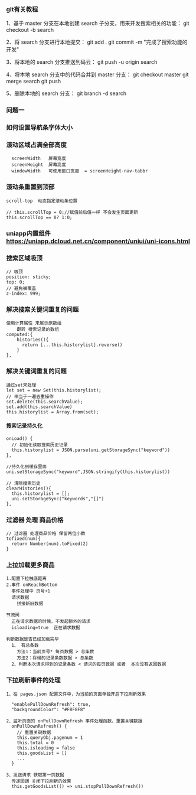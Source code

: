 ### git有关教程

1、基于 master 分支在本地创建 search 子分支，用来开发搜索相关的功能：
    git checkout -b search

2、将 search 分支进行本地提交：
    git add .
    git commit -m "完成了搜索功能的开发"

3、将本地的 search 分支推送到码云：
    git push -u origin search

4、将本地 search 分支中的代码合并到 master 分支：
    git checkout master
    git merge search
    git push
    
5、删除本地的 search 分支：
    git branch -d search


###  问题一 
###  如何设置导航条字体大小
###  
###  
###  滚动区域占满全部高度
      screenWidth	屏幕宽度		 			
      screenHeight	屏幕高度		 			
      windowWidth	可使用窗口宽度  = screenHeight-nav-tabbr
       
       
       
### 滚动条重置到顶部   
    scroll-top  动态指定滚动条位置
    
    // this.scrollTop = 0;//赋值前后值一样 不会发生页面更新
    this.scrollTop == 0? 1:0;
    
    
### uniapp内置组件 https://uniapp.dcloud.net.cn/component/uniui/uni-icons.html



### 搜索区域吸顶
    // 吸顶
    position: sticky;
    top: 0;
    // 避免被覆盖
    z-index: 999;

### 解决搜索关键词重复的问题

    使用计算属性 来展示原数组
        翻转 搜索记录的数组
    computed:{
        histories(){
          return [...this.historylist].reverse()
        }
    },
    
### 解决关键词重复的问题
    通过set来处理
    let set = new Set(this.historylist);
    // 相当于一遍去重操作
    set.delete(this.searchValue);
    set.add(this.searchValue)
    this.historylist = Array.from(set);
  
  
#### 搜索记录持久化
    onLoad() {
      // 初始化读取搜索历史记录
      this.historylist = JSON.parse(uni.getStorageSync("keyword"))
    },
  
    //持久化到缓存里面
    uni.setStorageSync("keyword",JSON.stringify(this.historylist))
    
    // 清除搜索历史
    clearHistories(){
      this.historylist = [];
      uni.setStorageSync("keywords","[]")
    },
    
###  过滤器 处理 商品价格
    // 过滤器 处理商品价格 保留两位小数
    tofixed(num){
      return Number(num).toFixed(2)
    } 
    
###  上拉加载更多商品

    1.配置下拉触底距离
    2.事件 onReachBottom
      事件处理中 页号+1
      请求数据
        拼接新旧数据
    
    节流阀
      正在请求数据的时候，不发起额外的请求
      isloading=true  正在请求数据
      
    判断数据是否已经加载完毕
      1、 有总条数
        方法1：当前页号* 每页数据 > 总条数
        方法2：存储的记录条数数据 > 总条数
      2、判断本次请求得到的记录条数 < 请求的每页数据 或者  本次没有返回数据
      
      
###  下拉刷新事件的处理
    1、在 pages.json 配置文件中，为当前的页面单独开启下拉刷新效果

      "enablePullDownRefresh": true,
      "backgroundColor": "#F8F8F8"
          2、监听页面的 onPullDownRefresh 事件处理函数，重置关键数据
      onPullDownRefresh() {
        // 重置关键数据
        this.queryObj.pagenum = 1
        this.total = 0
        this.isloading = false
        this.goodsList = []
        ...
      }
      
    3、发送请求 获取第一页数据
      传递回调 关闭下拉刷新的效果
      this.getGoodsList(() => uni.stopPullDownRefresh())